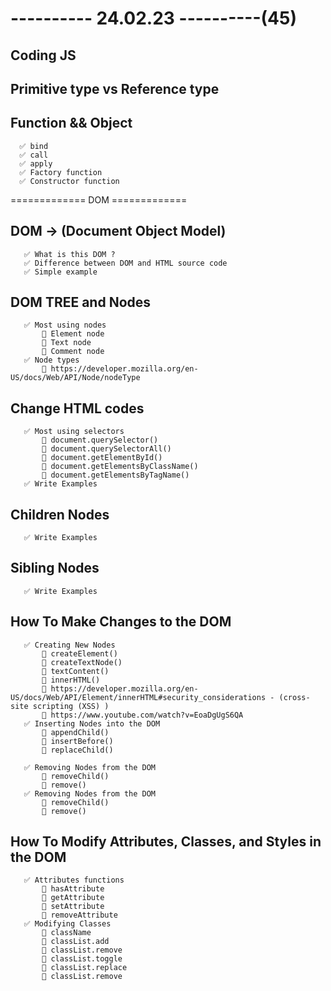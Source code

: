 # ---------- 24.02.23 ----------(45)

## Coding JS

## Primitive type vs Reference type

## Function && Object

      ✅ bind
      ✅ call
      ✅ apply
      ✅ Factory function
      ✅ Constructor function

============= DOM =============

## DOM -> (Document Object Model)

       ✅ What is this DOM ?
       ✅ Difference between DOM and HTML source code
       ✅ Simple example

## DOM TREE and Nodes

       ✅ Most using nodes
           🔷 Element node
           🔷 Text node
           🔷 Comment node
       ✅ Node types
           🔷 https://developer.mozilla.org/en-US/docs/Web/API/Node/nodeType

## Change HTML codes

       ✅ Most using selectors
           🔷 document.querySelector()
           🔷 document.querySelectorAll()
           🔷 document.getElementById()
           🔷 document.getElementsByClassName()
           🔷 document.getElementsByTagName()
       ✅ Write Examples

## Children Nodes

       ✅ Write Examples

## Sibling Nodes

       ✅ Write Examples

## How To Make Changes to the DOM

       ✅ Creating New Nodes
           🔷 createElement()
           🔷 createTextNode()
           🔷 textContent()
           🔷 innerHTML()
           🔷 https://developer.mozilla.org/en-US/docs/Web/API/Element/innerHTML#security_considerations - (cross-site scripting (XSS) )
           🔷 https://www.youtube.com/watch?v=EoaDgUgS6QA
       ✅ Inserting Nodes into the DOM
           🔷 appendChild()
           🔷 insertBefore()
           🔷 replaceChild()

       ✅ Removing Nodes from the DOM
           🔷 removeChild()
           🔷 remove()
       ✅ Removing Nodes from the DOM
           🔷 removeChild()
           🔷 remove()

## How To Modify Attributes, Classes, and Styles in the DOM

       ✅ Attributes functions
           🔷 hasAttribute
           🔷 getAttribute
           🔷 setAttribute
           🔷 removeAttribute
       ✅ Modifying Classes
           🔷 className
           🔷 classList.add
           🔷 classList.remove
           🔷 classList.toggle
           🔷 classList.replace
           🔷 classList.remove
